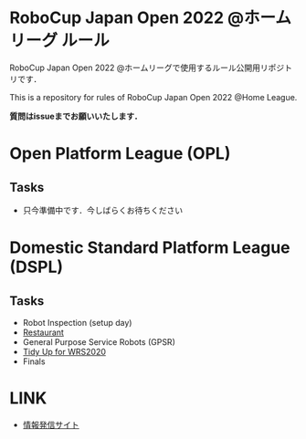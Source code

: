 # RoboCup Japan Open 2022 @ホームリーグ ルール
RoboCup Japan Open 2022 @ホームリーグで使用するルール公開用リポジトリです．  

This is a repository for rules of RoboCup Japan Open 2022 @Home League. 

**質問はissueまでお願いいたします．**

# Open Platform League (OPL)
## Tasks
- 只今準備中です．今しばらくお待ちください

# Domestic Standard Platform League (DSPL)
## Tasks
- Robot Inspection (setup day)
- [Restaurant](rules/dspl/restaurant.md)
- General Purpose Service Robots (GPSR)
- [Tidy Up for WRS2020](rules/dspl/tidyup.md)
- Finals

# LINK

- [情報発信サイト](https://github.com/RoboCupAtHomeJP/AtHome2022)
